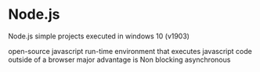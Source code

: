 # Node.js
Node.js simple projects executed in windows 10 (v1903)

open-source javascript run-time environment that executes javascript code outside of a browser
major advantage is Non blocking asynchronous
